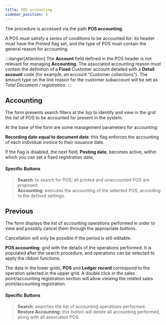 ```yaml
---
title: POS accounting
sidebar_position: 4
---
```


The procedure is accessed via the path **POS accounting**.

A POS must satisfy a series of conditions to be accounted for: its header must have the *Printed* flag set, and the type of POS must contain the general reason for accounting.

:::danger[Attention]
The **Account** field defined in the POS header is not relevant for managing **Accounting**. The associated accounting reason must contain the definition of a **Fixed** Customer account detailed with a **Detail account** code (for example, an account "Customer collections"). The amount type on the line reason for the customer subaccount will be set as *Total Document / registration*.
:::

## Accounting

The form presents search filters at the top to identify and view in the grid the list of POS to be accounted for present in the system.

At the base of the form are some management parameters for accounting:

**Recording date equal to document date**: this flag enforces the accounting of each individual invoice to their issuance date.

If the flag is disabled, the next field, **Posting date**, becomes active, within which you can set a fixed registration date;

#### Specific Buttons   
> **Search**: to search for POS; all printed and unaccounted POS are proposed.  
> **Accounting**: executes the accounting of the selected POS, according to the defined settings.  

## Previous

The form displays the list of accounting operations performed in order to view and possibly cancel them through the appropriate buttons.

Cancellation will only be possible if the period is still editable.

**POS accounting**: grid with the details of the operations performed. It is populated after the search procedure, and operations can be selected to apply the ribbon functions.

The data in the lower grids, **POS** and **Ledger record** correspond to the operation selected in the upper grid. A double click in the sales point/accounting registration section will allow viewing the related sales point/accounting registration.

#### Specific Buttons
> **Search**: searches the list of accounting operations performed.  
> **Restore Accounting**: this button will delete all accounting performed, along with all associated POS.